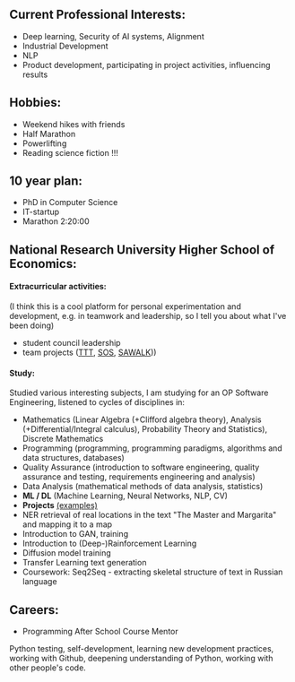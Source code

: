 ## Current Professional Interests:
- Deep learning, Security of AI systems, Alignment
- Industrial Development
- NLP
- Product development, participating in project activities, influencing results


## Hobbies:
- Weekend hikes with friends
- Half Marathon
- Powerlifting
- Reading science fiction !!!


## 10 year plan:
- PhD in Computer Science
- IT-startup
- Marathon 2:20:00


## National Research University Higher School of Economics:

#### Extracurricular activities: 
(I think this is a cool platform for personal experimentation and development, e.g. in teamwork and leadership, so I tell you about what I've been doing)
- student council leadership
- team projects ([TTT](https://vk.com/ttthse), [SOS](https://vk.com/sos2hse), [SAWALK](https://vk.com/sawalk_hse_perm)))

#### Study:
Studied various interesting subjects, I am studying for an OP Software Engineering, listened to cycles of disciplines in:
- Mathematics (Linear Algebra (+Clifford algebra theory), Analysis (+Differential/Integral calculus), Probability Theory and Statistics), Discrete Mathematics
- Programming (programming, programming paradigms, algorithms and data structures, databases)
- Quality Assurance (introduction to software engineering, quality assurance and testing, requirements engineering and analysis)
- Data Analysis (mathematical methods of data analysis, statistics)
- **ML / DL** (Machine Learning, Neural Networks, NLP, CV)
 - **Projects** [(examples)](https://github.com/gchurakov/steps2buildAI)
 - NER retrieval of real locations in the text "The Master and Margarita" and mapping it to a map
 - Introduction to GAN, training
 - Introduction to (Deep-)Rainforcement Learning
 - Diffusion model training
 - Transfer Learning text generation
 - Coursework: Seq2Seq - extracting skeletal structure of text in Russian language
 

## Careers:

 - Programming After School Course Mentor

 Python testing, self-development, learning new development practices, working with Github, deepening understanding of Python, working with other people's code.
  

